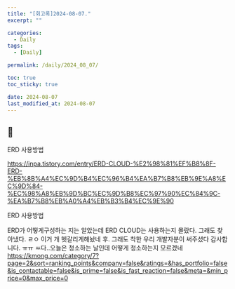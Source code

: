 ```yaml
---
title: "[회고록]2024-08-07."
excerpt: ""

categories:
  - Daily
tags:
  - [Daily]

permalink: /daily/2024_08_07/

toc: true
toc_sticky: true

date: 2024-08-07
last_modified_at: 2024-08-07
---
```


## 🦥
ERD 사용방법

https://inpa.tistory.com/entry/ERD-CLOUD-%E2%98%81%EF%B8%8F-ERD-%EB%8B%A4%EC%9D%B4%EC%96%B4%EA%B7%B8%EB%9E%A8%EC%9D%84-%EC%98%A8%EB%9D%BC%EC%9D%B8%EC%97%90%EC%84%9C-%EA%B7%B8%EB%A0%A4%EB%B3%B4%EC%9E%90

ERD 사용방법 

ERD가 어떻게구성하는 지는 알았는데 ERD CLOUD는 사용하는지 몰랐다. 그래도 찾아냈다. ㄹㅇ 이거 개 헷갈리게해놨네 후. 그래도 착한 우리 개발자분이 써주셨다 감사합니다. ㅠㅠ 
ㅆ다..오늘은 청소하는 날인데 어떻게 청소하는지 모르겠네 
https://kmong.com/category/7?page=2&sort=ranking_points&company=false&ratings=&has_portfolio=false&is_contactable=false&is_prime=false&is_fast_reaction=false&meta=&min_price=0&max_price=0

